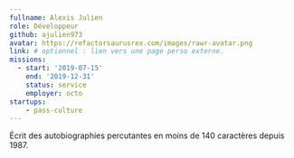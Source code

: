 ```yaml
---
fullname: Alexis Julien
role: Développeur
github: ajulien973
avatar: https://refactorsaurusrex.com/images/rawr-avatar.png
link: # optionnel : lien vers une page perso externe.
missions:
  - start: '2019-07-15'
    end: '2019-12-31'
    status: service
    employer: octo
startups:
    - pass-culture
---
```


Écrit des autobiographies percutantes en moins de 140 caractères depuis 1987.
